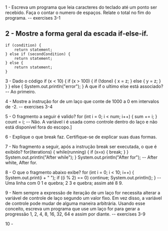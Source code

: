 1 - Escreva um programa que leia caracteres do teclado até um ponto ser recebido. Faça o contar o numero de espaços. Relate o total no fim do programa.
-- exercises 3-1

2 - Mostre a forma geral da escada if-else-if.
-- 
	if (condition) { 
		return statement; 
	} else if (secondCondition) { 
		return statement; 
	} else { 
		return statement; 
	}

3 - Dado o código
	if (x < 10) {
		if (x > 100) {
			if (!done) {
				x = z;
			} else {
				y = z;
			}
		}
	} else {
		System.out.println("error");
	}
A que if o ultimo else está associado?
-- Ao primeiro.

4 - Mostre a instrução for de um laço que conte de 1000 a 0 em intervalos de -2.
-- exercises 3-4

5 - O fragmento a seguir é valido?
for (int i = 0; i < num; i++) {
    sum += i;
}
count = i;
-- Não. A variável i é usada como controle dentro do laço e não está disponível fora do escopo.]

6 - Explique o que break faz. Certifique-se de explicar suas duas formas.

7 - No fragmento a seguir, após a instrução break ser executada, o que é exibido?
for(iterations) {
    while(running) {
	if (x=x) { break; }
    }
  System.out.println("After while");
}
System.out.println("After for");
-- After white, After for.

8 - O que o fragmento abaixo exibe?
for (int i = 0; i < 10; i++) {
    System.out.print(i + " ");
    if ((i % 2) == 0) continue;
    System.out.println();
}
-- Uma linha com 0 1 e quebra; 2 3 e quebra; assim até 8 9.

9 - Nem sempre a expressão de iteração de um laço for necessita alterar a variável de controle de laço segundo um valor fixo. 
Em vez disso, a variável de controle pode mudar de alguma maneira arbitrária. Usando esse conceito, escreva um programa que use
um laço for para gerar a progressão 1, 2, 4, 8, 16, 32, 64 e assim por diante. 
-- exercises 3-9

10 - 
